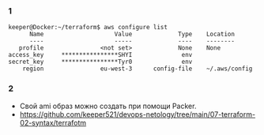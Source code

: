 ### 1 ###
```
keeper@Docker:~/terraform$ aws configure list
      Name                    Value             Type    Location
      ----                    -----             ----    --------
   profile                <not set>             None    None
access_key     ****************SHYI              env
secret_key     ****************Tyr0              env
    region                eu-west-3      config-file    ~/.aws/config
```
### 2 ###
* Свой ami образ можно создать при помощи Packer.
* https://github.com/keeper521/devops-netology/tree/main/07-terraform-02-syntax/terrafotm
